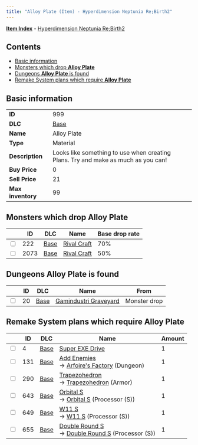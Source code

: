 ```yaml
---
title: "Alloy Plate (Item) - Hyperdimension Neptunia Re;Birth2"
---
```


[**Item Index**](/neptunia/rb2/item/index.html) - [Hyperdimension Neptunia Re;Birth2](/neptunia/rb2)

## Contents

- [Basic information](#basic-information)
- [Monsters which drop **Alloy Plate**](#monsters-which-drop-alloy-plate)
- [Dungeons **Alloy Plate** is found](#dungeons-alloy-plate-is-found)
- [Remake System plans which require **Alloy Plate**](#remake-system-plans-which-require-alloy-plate)

## Basic information

|   |   |
| -- | -- |
| **ID** | 999 |
| **DLC** | [Base](/neptunia/rb2/dlc/0-base.html) |
| **Name** | Alloy Plate |
| **Type** | Material |
| **Description** | Looks like something to use when creating Plans. Try and make as much as you can! |
| **Buy Price** | 0 |
| **Sell Price** | 21 |
| **Max inventory** | 99 |

## Monsters which drop **Alloy Plate**

|    | ID | DLC | Name | Base drop rate |
| -- | -- | --- | ---- | -------------- |
| <input type="checkbox" id="rb2-monster-0-222" class="trackbox" /> | 222 | [Base](/neptunia/rb2/dlc/0-base.html) | [Rival Craft](/neptunia/rb2/monster/0-222-rival-craft.html) | 70% |
| <input type="checkbox" id="rb2-monster-0-2073" class="trackbox" /> | 2073 | [Base](/neptunia/rb2/dlc/0-base.html) | [Rival Craft](/neptunia/rb2/monster/0-2073-rival-craft.html) | 50% |

## Dungeons **Alloy Plate** is found

|    | ID | DLC | Name | From |
| -- | -- | --- | ---- | ---- |
| <input type="checkbox" id="rb2-dungeon-0-20" class="trackbox" /> | 20 | [Base](/neptunia/rb2/dlc/0-base.html) | [Gamindustri Graveyard](/neptunia/rb2/dungeon/0-20-gamindustri-graveyard.html) | Monster drop |

## Remake System plans which require **Alloy Plate**

|    | ID | DLC | Name | Amount |
| -- | -- | --- | ---- | ------ |
| <input type="checkbox" id="rb2-remake-0-4" class="trackbox" /> | 4 | [Base](/neptunia/rb2/dlc/0-base.html) | [Super EXE Drive](/neptunia/rb2/remake/0-4-super-exe-drive.html) | 1 |
| <input type="checkbox" id="rb2-remake-0-131" class="trackbox" /> | 131 | [Base](/neptunia/rb2/dlc/0-base.html) | [Add Enemies](/neptunia/rb2/remake/0-131-add-enemies.html)<br />→ [Arfoire's Factory](/neptunia/rb2/dungeon/0-21-arfoires-factory.html) (Dungeon) | 1 |
| <input type="checkbox" id="rb2-remake-0-290" class="trackbox" /> | 290 | [Base](/neptunia/rb2/dlc/0-base.html) | [Trapezohedron](/neptunia/rb2/remake/0-290-trapezohedron.html)<br />→ [Trapezohedron](/neptunia/rb2/item/0-1654-trapezohedron.html) (Armor) | 1 |
| <input type="checkbox" id="rb2-remake-0-643" class="trackbox" /> | 643 | [Base](/neptunia/rb2/dlc/0-base.html) | [Orbital S](/neptunia/rb2/remake/0-643-orbital-s.html)<br />→ [Orbital S](/neptunia/rb2/item/0-3257-orbital-s.html) (Processor (S)) | 1 |
| <input type="checkbox" id="rb2-remake-0-649" class="trackbox" /> | 649 | [Base](/neptunia/rb2/dlc/0-base.html) | [W11 S](/neptunia/rb2/remake/0-649-w11-s.html)<br />→ [W11 S](/neptunia/rb2/item/0-3359-w11-s.html) (Processor (S)) | 1 |
| <input type="checkbox" id="rb2-remake-0-655" class="trackbox" /> | 655 | [Base](/neptunia/rb2/dlc/0-base.html) | [Double Round S](/neptunia/rb2/remake/0-655-double-round-s.html)<br />→ [Double Round S](/neptunia/rb2/item/0-3305-double-round-s.html) (Processor (S)) | 1 |